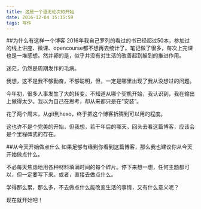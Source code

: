 ```yaml
---
title: 这是一个语无伦次的开始
date: 2016-12-04 15:15:59
tags: 写作
---
```


##为什么有这样一个博客
2016年我自己罗列的看过的书已经超过50本，参加过的线上讲座、微课、opencourse都不想再去统计了。笔记做了很多，每次上完课也是一堆感想。然并卵的是，似乎并没有对生活的改善起到躲到的推进作用。

迷茫，仍然是周期发作的毛病。

我想，这不是我不够勤奋，不够聪明，但，一定是哪里出现了我从没想过的问题。

今年初，很多人事发生了大的转变。不知道从哪个契机开始，我认识到，我在输出上做得太少。我以为自己在思考，却从来都只是在“安装”。

花了两个周末，从git到hexo，终于把这个博客折腾到可以用的程度。

这也许不是个完美的开始，但我想，若干年后的哪天，回头去看这篇博客，应该会是个里程碑式的存在。

##从今天开始做点什么
如果足够有缘到你看到这篇博客，那么我也建议你从今天开始做点什么。

不必每天焦虑地用各种材料填满时间的每个碎片。停下来想一想，任何主题都可以，但一定要写下来。或者，直接去做点什么。

学得那么累，那么多，不去做点什么能改变生活的事情，又有什么意义呢？

现在就开始吧！


